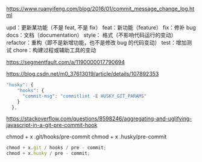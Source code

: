 https://www.ruanyifeng.com/blog/2016/01/commit_message_change_log.html

upd：更新某功能（不是 feat, 不是 fix）
feat：新功能（feature）
fix：修补 bug
docs：文档（documentation）
style： 格式（不影响代码运行的变动）
refactor：重构（即不是新增功能，也不是修改 bug 的代码变动）
test：增加测试
chore：构建过程或辅助工具的变动

https://segmentfault.com/a/1190000017790694

https://blog.csdn.net/m0_37613019/article/details/107892353

```js
"husky": {
    "hooks": {
      "commit-msg": "commitlint -E HUSKY_GIT_PARAMS"
    }
  },

```

https://stackoverflow.com/questions/8598246/aggregating-and-uglifying-javascript-in-a-git-pre-commit-hook

chmod + x .git/hooks/pre-commit
chmod + x .husky/pre-commit

```js
chmod + x.git / hooks / pre - commit;
chmod + x.husky / pre - commit;
```
